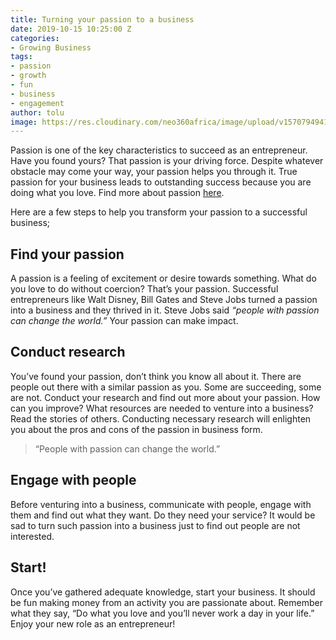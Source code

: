 ```yaml
---
title: Turning your passion to a business
date: 2019-10-15 10:25:00 Z
categories:
- Growing Business
tags:
- passion
- growth
- fun
- business
- engagement
author: tolu
image: https://res.cloudinary.com/neo360africa/image/upload/v1570794941/NEO360%20BLOG/d_167-02_vkst8m.jpg
---
```


Passion is one of the key characteristics to succeed as an entrepreneur. Have you found yours? That passion is your driving force. Despite whatever obstacle may come your way, your passion helps you through it. True passion for your business leads to outstanding success because you are doing what you love. Find more about passion <a href="https://www.blog.neo360africa.com/are-you-an-entrepreneur/" rel="follow" target="_self">here</a>.

Here are a few steps to help you transform your passion to a successful business;

## **Find your passion** 

A passion is a feeling of excitement or desire towards something. What do you love to do without coercion? That’s your passion. Successful entrepreneurs like Walt Disney, Bill Gates and Steve Jobs turned a passion into a business and they thrived in it. Steve Jobs said *“people with passion can change the world.”* Your passion can make impact.

## **Conduct research**

You’ve found your passion, don’t think you know all about it. There are people out there with a similar passion as you. Some are succeeding, some are not. Conduct your research and find out more about your passion. How can you improve? What resources are needed to venture into a business? Read the stories of others. Conducting necessary research will enlighten you about the pros and cons of the passion in business form.

<blockquote class="blockquote">
“People with passion can change the world.”
</blockquote>

## **Engage with people**

Before venturing into a business, communicate with people, engage with them and find out what they want. Do they need your service? It would be sad to turn such passion into a business just to find out people are not interested. 

## **Start!**

Once you’ve gathered adequate knowledge, start your business. It should be fun making money from an activity you are passionate about. Remember what they say, “Do what you love and you’ll never work a day in your life.” Enjoy your new role as an entrepreneur!
